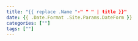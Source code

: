 ```yaml
---
title: "{{ replace .Name "-" " " | title }}"
date: {{ .Date.Format .Site.Params.DateForm }}
categories: [""]
tags: [""]
---
```



